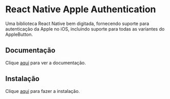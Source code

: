 # React Native Apple Authentication

Uma biblioteca React Native bem digitada, fornecendo suporte para autenticação da Apple no iOS, incluindo suporte para todas as variantes do AppleButton.

## Documentação

Clique [aqui](https://github.com/invertase/react-native-apple-authentication) para ver a documentação.

## Instalação

Clique [aqui](https://www.npmjs.com/package/@invertase/react-native-apple-authentication) para fazer a instalação.